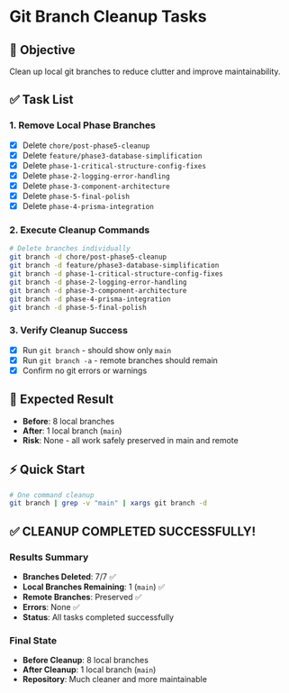 # Git Branch Cleanup Tasks

## 🎯 Objective
Clean up local git branches to reduce clutter and improve maintainability.

## ✅ Task List

### 1. **Remove Local Phase Branches**
- [x] Delete `chore/post-phase5-cleanup`
- [x] Delete `feature/phase3-database-simplification`
- [x] Delete `phase-1-critical-structure-config-fixes`
- [x] Delete `phase-2-logging-error-handling`
- [x] Delete `phase-3-component-architecture`
- [x] Delete `phase-5-final-polish`
- [x] Delete `phase-4-prisma-integration`

### 2. **Execute Cleanup Commands**
```bash
# Delete branches individually
git branch -d chore/post-phase5-cleanup
git branch -d feature/phase3-database-simplification
git branch -d phase-1-critical-structure-config-fixes
git branch -d phase-2-logging-error-handling
git branch -d phase-3-component-architecture
git branch -d phase-4-prisma-integration
git branch -d phase-5-final-polish
```

### 3. **Verify Cleanup Success**
- [x] Run `git branch` - should show only `main`
- [x] Run `git branch -a` - remote branches should remain
- [x] Confirm no git errors or warnings

## 🎯 Expected Result
- **Before**: 8 local branches
- **After**: 1 local branch (`main`)
- **Risk**: None - all work safely preserved in main and remote

## ⚡ Quick Start
```bash
# One command cleanup
git branch | grep -v "main" | xargs git branch -d
```

## ✅ **CLEANUP COMPLETED SUCCESSFULLY!**

### **Results Summary**
- **Branches Deleted**: 7/7 ✅
- **Local Branches Remaining**: 1 (`main`) ✅
- **Remote Branches**: Preserved ✅
- **Errors**: None ✅
- **Status**: All tasks completed successfully

### **Final State**
- **Before Cleanup**: 8 local branches
- **After Cleanup**: 1 local branch (`main`)
- **Repository**: Much cleaner and more maintainable
